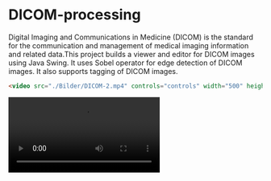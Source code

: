 # DICOM-processing

Digital Imaging and Communications in Medicine (DICOM) is the standard for the communication and management of medical imaging information and related data.This project builds a viewer and editor for DICOM images using Java Swing. It uses Sobel operator for edge detection of DICOM images. It also supports tagging of DICOM images.

```HTML
<video src="./Bilder/DICOM-2.mp4" controls="controls" width="500" height="300"></video>
```

![Demo2](./Bilder/DICOM-2-Demo.mp4)
